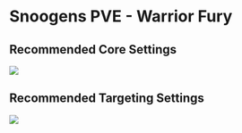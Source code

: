 # Snoogens PVE - Warrior Fury
## Recommended Core Settings  
![](https://i.imgur.com/T4O3dr9.png)   

## Recommended Targeting Settings  
![](https://i.imgur.com/ius9Wk6.png)  